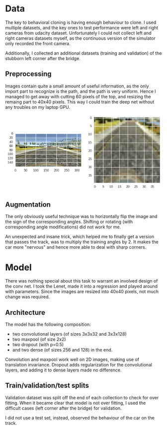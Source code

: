 Data
====
The key to behavioral cloning is having enough behaviour to clone. I used 
multiple datasets, and the key ones to test performance were left and right
cameras from udacity dataset. Unfortunately I could not collect left and
right cameras datasets myself, as the continuous version of the simulator
only recorded the front camera. 

Additionally, I collected an additional datasets (training and validation)
of the stubborn left corner after the bridge.

Preprocessing
-------------
Images contain quite a small amount of useful information, as the only
import part to recognize is the path, and the path is very uniform. Hence
I managed to get away with cutting 60 pixels of the top, and resizing the
remaing part to 40x40 pixels. This way I could train the deep net without
any troubles on my laptop GPU.

![example of cut and resized image](preprocessed.png)

Augmentation
------------
The only obviously useful technique was to horizontally flip the image and
the sign of the corresponding angles. Shifting or rotating (with
corresponding angle modifications) did not work for me.

An unexpected and insane trick, which helped me to finally get a version
that passes the track, was to multiply the training angles by 2. It makes
the car more "nervous" and hence more able to deal with sharp corners.

Model
=====
There was nothing special about this task to warrant an involved design of 
the conv net. I took the Lenet, made it into a regression and played around
with parameters. Since the images are resized into 40x40 pixels, not much
change was required.

Architecture
------------
The model has the following composition:

* two convolutional layers (of sizes 3x3x32 and 3x3x128) 
* two maxpool (of size 2x2) 
* two dropout (with p=0.5) 
* and two dense (of sizes 256 and 128) in the end.

Convolution and maxpool work well on 2D images, making use of translation
invariance. Dropout adds regularization for the convolutional layers, 
and adding it to dense layers made no difference.


Train/validation/test splits
----------------------------
Validation dataset was split off the end of each collection to check for
over fitting. When it became clear that model is not over fitting, I used 
the difficult cases (left corner after the bridge) for validation.

I did not use a test set, instead, observed the behaviour of the car on the
track.


